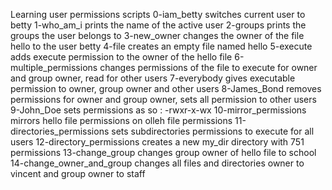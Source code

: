 Learning user permissions scripts
0-iam_betty switches current user to betty
1-who_am_i prints the name of the active user
2-groups prints the groups the user belongs to
3-new_owner changes the owner of the file hello to the user betty
4-file creates an empty file named hello
5-execute adds execute permission to the owner of the hello file
6-multiple_permissions changes permissions of the file to execute for owner and group owner, read for other users
7-everybody gives executable permission to owner, group owner and other users
8-James_Bond removes permissions for owner and group owner, sets all permission to other users
9-John_Doe sets permissions as so : -rwxr-x-wx
10-mirror_permissions mirrors hello file permissions on olleh file permissions
11-directories_permissions sets subdirectories permissions to execute for all users
12-directory_permissions creates a new my_dir directory with 751 permissions
13-change_group changes group owner of hello file to school
14-change_owner_and_group changes all files and directories owner to vincent and group owner to staff
